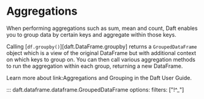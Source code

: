 # Aggregations

When performing aggregations such as sum, mean and count, Daft enables you to group data by certain keys and aggregate within those keys.

Calling [`df.groupby()`][daft.DataFrame.groupby] returns a `GroupedDataFrame` object which is a view of the original DataFrame but with additional context on which keys to group on. You can then call various aggregation methods to run the aggregation within each group, returning a new DataFrame.

Learn more about link:Aggregations and Grouping in the Daft User Guide.

::: daft.dataframe.dataframe.GroupedDataFrame
    options:
        filters: ["!^_"]
